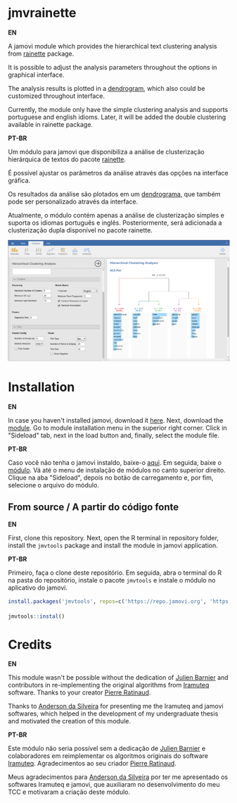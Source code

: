 # jmvrainette
**EN**

A jamovi module which provides the hierarchical text clustering analysis from [rainette](https://github.com/juba/rainette) package.

It is possible to adjust the analysis parameters throughout the options in graphical interface.

The analysis results is plotted in a [dendrogram](https://en.wikipedia.org/wiki/Dendrogram), which also could be customized throughout interface.

Currently, the module only have the simple clustering analysis and supports portuguese and english idioms. Later, it will be added the double clustering available in rainette package.

**PT-BR**

Um módulo para jamovi que disponibiliza a análise de clusterização hierárquica de textos do pacote [rainette](https://github.com/juba/rainette).

É possível ajustar os parâmetros da análise através das opções na interface gráfica.

Os resultados da análise são plotados em um [dendrograma](https://pt.wikipedia.org/wiki/Dendrograma), que também pode ser personalizado através da interface.

Atualmente, o módulo contém apenas a análise de clusterização simples e suporta os idiomas português e inglês. Posteriormente, será adicionada a clusterização dupla disponível no pacote rainette.

![screenshot](./images/screenshot.png)

# Installation
**EN**

In case you haven't installed jamovi, download it [here](https://jamovi.org/download.html). Next, download the [module](https://github.com/hgisaac/jmvrainette/releases). Go to module installation menu in the superior right corner. Click in "Sideload" tab, next in the load button and, finally, select the module file.

**PT-BR**

Caso você não tenha o jamovi instaldo, baixe-o [aqui](https://jamovi.org/download.html). Em seguida, baixe o [módulo](https://github.com/hgisaac/jmvrainette/releases). Vá até o menu de instalação de módulos no canto superior direito. Clique na aba "Sideload", depois no botão de carregamento e, por fim, selecione o arquivo do módulo.

## From source / A partir do código fonte
**EN**

First, clone this repository. Next, open the R terminal in repository folder, install the `jmvtools` package and install the module in jamovi application.

**PT-BR**

Primeiro, faça o clone deste repositório. Em seguida, abra o terminal do R na pasta do repositório, instale o pacote `jmvtools` e instale o módulo no aplicativo do jamovi.

```R
install.packages('jmvtools', repos=c('https://repo.jamovi.org', 'https://cran.r-project.org'))

jmvtools::instal()
```

# Credits
**EN**

This module wasn't be possible without the dedication of [Julien Barnier](https://github.com/juba) and contributors in re-implementing the original algorithms from [Iramuteq](http://iramuteq.org/) software. Thanks to your creator [Pierre Ratinaud](https://lerass.com/author/pratinaud).

Thanks to [Anderson da Silveira](http://lattes.cnpq.br/4555887087787481) for presenting me the Iramuteq and jamovi softwares, which helped in the development of my undergraduate thesis and motivated the creation of this module.

**PT-BR**

Este módulo não seria possível sem a dedicação de [Julien Barnier](https://github.com/juba) e colaboradores em reimplementar os algoritmos originais do software [Iramuteq](http://iramuteq.org/). Agradecimentos ao seu criador [Pierre Ratinaud](https://lerass.com/author/pratinaud).

Meus agradecimentos para [Anderson da Silveira](http://lattes.cnpq.br/4555887087787481) por ter me apresentado os softwares Iramuteq e jamovi, que auxiliaram no desenvolvimento do meu TCC e motivaram a criação deste módulo.
